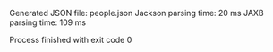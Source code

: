 Generated JSON file: people.json
Jackson parsing time: 20 ms
JAXB parsing time: 109 ms

Process finished with exit code 0
